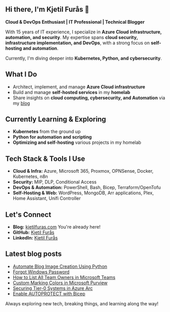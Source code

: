 ## Hi there, I'm Kjetil Furås 👋  

**Cloud & DevOps Enthusiast | IT Professional | Technical Blogger**  

With 15 years of IT experience, I specialize in **Azure Cloud infrastructure, automation, and security**. My expertise spans **cloud security, infrastructure implementation, and DevOps**, with a strong focus on **self-hosting and automation**. 

Currently, I'm diving deeper into **Kubernetes, Python, and cybersecurity**.  

## What I Do
- Architect, implement, and manage **Azure Cloud infrastructure**   
- Build and manage **self-hosted services** in my **homelab**  
- Share insights on **cloud computing, cybersecurity, and Automation** via my [blog](https://kjetilfuras.com/)  

## Currently Learning & Exploring
- **Kubernetes** from the ground up  
- **Python for automation and scripting**  
- **Optimizing and self-hosting** various projects in my homelab  

## Tech Stack & Tools I Use
- **Cloud & Infra:** Azure, Microsoft 365, Proxmox, OPNSense, Docker, Kubernetes, n8n  
- **Security:** MIP, DLP, Conditional Access  
- **DevOps & Automation:** PowerShell, Bash, Bicep, Terraform/OpenTofu  
- **Self-Hosting & Web:** WordPress, MongoDB, Arr applications, Plex, Home Assistant, Unifi Controller  

## Let's Connect
- **Blog:** [kjetilfuras.com](https://kjetilfuras.com/) You're already here!  
- **GitHub:**  [Kjetil Furås](https://github.com/kfuras/)
- **LinkedIn:** [Kjetil Furås](https://www.linkedin.com/in/kjetil-furas/)

## Latest blog posts
- [Automate Blog Image Creation Using Python](https://kjetilfuras.com/automate-blog-image-creation-using-python/)
- [Forgot Windows Password](https://kjetilfuras.com/forgot-windows-admin-password/)
- [How to List All Team Owners in Microsoft Teams](https://kjetilfuras.com/list-all-team-owners/)
- [Custom Marking Colors in Microsoft Purview](https://kjetilfuras.com/custom-marking-colors-in-microsoft-purview/)
- [Securing Tier-0 Systems in Azure Arc](https://kjetilfuras.com/securing-tier-0-systems-in-azure-arc/)
- [Enable AUTOPROTECT with Bicep](https://kjetilfuras.com/enable-autoprotect-with-bicep/)

Always exploring new tech, breaking things, and learning along the way!  

[def]: https://github.com/kfuras/